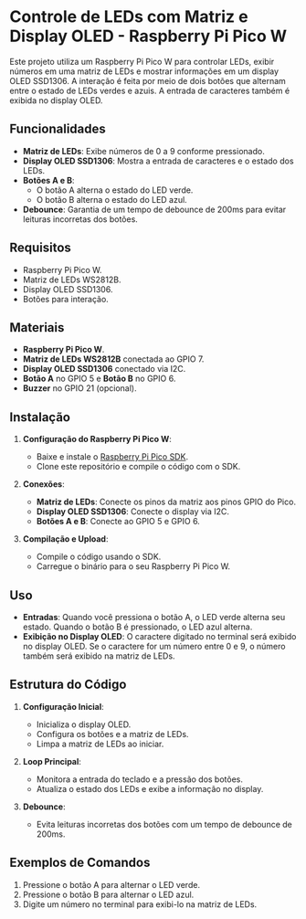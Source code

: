 # Controle de LEDs com Matriz e Display OLED - Raspberry Pi Pico W

Este projeto utiliza um Raspberry Pi Pico W para controlar LEDs, exibir números em uma matriz de LEDs e mostrar informações em um display OLED SSD1306. A interação é feita por meio de dois botões que alternam entre o estado de LEDs verdes e azuis. A entrada de caracteres também é exibida no display OLED.

## Funcionalidades

- **Matriz de LEDs**: Exibe números de 0 a 9 conforme pressionado.
- **Display OLED SSD1306**: Mostra a entrada de caracteres e o estado dos LEDs.
- **Botões A e B**: 
  - O botão A alterna o estado do LED verde.
  - O botão B alterna o estado do LED azul.
- **Debounce**: Garantia de um tempo de debounce de 200ms para evitar leituras incorretas dos botões.

## Requisitos

- Raspberry Pi Pico W.
- Matriz de LEDs WS2812B.
- Display OLED SSD1306.
- Botões para interação.

## Materiais

- **Raspberry Pi Pico W**.
- **Matriz de LEDs WS2812B** conectada ao GPIO 7.
- **Display OLED SSD1306** conectado via I2C.
- **Botão A** no GPIO 5 e **Botão B** no GPIO 6.
- **Buzzer** no GPIO 21 (opcional).

## Instalação

1. **Configuração do Raspberry Pi Pico W**:
   - Baixe e instale o [Raspberry Pi Pico SDK](https://github.com/raspberrypi/pico-sdk).
   - Clone este repositório e compile o código com o SDK.

2. **Conexões**:
   - **Matriz de LEDs**: Conecte os pinos da matriz aos pinos GPIO do Pico.
   - **Display OLED SSD1306**: Conecte o display via I2C.
   - **Botões A e B**: Conecte ao GPIO 5 e GPIO 6.

3. **Compilação e Upload**:
   - Compile o código usando o SDK.
   - Carregue o binário para o seu Raspberry Pi Pico W.

## Uso

- **Entradas**: Quando você pressiona o botão A, o LED verde alterna seu estado. Quando o botão B é pressionado, o LED azul alterna.
- **Exibição no Display OLED**: O caractere digitado no terminal será exibido no display OLED. Se o caractere for um número entre 0 e 9, o número também será exibido na matriz de LEDs.

## Estrutura do Código

1. **Configuração Inicial**:
   - Inicializa o display OLED.
   - Configura os botões e a matriz de LEDs.
   - Limpa a matriz de LEDs ao iniciar.

2. **Loop Principal**:
   - Monitora a entrada do teclado e a pressão dos botões.
   - Atualiza o estado dos LEDs e exibe a informação no display.

3. **Debounce**:
   - Evita leituras incorretas dos botões com um tempo de debounce de 200ms.

## Exemplos de Comandos

1. Pressione o botão A para alternar o LED verde.
2. Pressione o botão B para alternar o LED azul.
3. Digite um número no terminal para exibi-lo na matriz de LEDs.